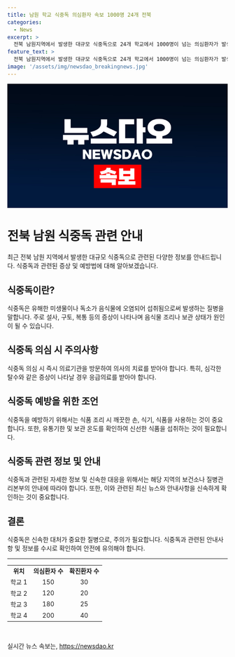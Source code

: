 ```yaml
---
title: 남원 학교 식중독 의심환자 속보 1000명 24개 전북 
categories:
  - News
excerpt: >
  전북 남원지역에서 발생한 대규모 식중독으로 24개 학교에서 1000명이 넘는 의심환자가 발생했다. 식중독 증상을 보이는 학생들이 급증하면서 사랑제일교회와의 연관성도 지목되고 있다. 현재 지역 보건 당국은 사태 진압을 위해 총력을 기울이고 있으며, 추가 발생을 막기 위해 예방 조치에 총력을 기울이고 있다.
feature_text: >
  전북 남원지역에서 발생한 대규모 식중독으로 24개 학교에서 1000명이 넘는 의심환자가 발생했다. 식중독 증상을 보이는 학생들이 급증하면서 사랑제일교회와의 연관성도 지목되고 있다. 현재 지역 보건 당국은 사태 진압을 위해 총력을 기울이고 있으며, 추가 발생을 막기 위해 예방 조치에 총력을 기울이고 있다.
image: '/assets/img/newsdao_breakingnews.jpg'
---
```


<p><img src="/assets/img/newsdao_breakingnews.jpg" alt="koreaapp 속보" /></p>

<h1>전북 남원 식중독 관련 안내</h1>

<p data-ke-size="size16">최근 전북 남원 지역에서 발생한 대규모 식중독으로 관련된 다양한 정보를 안내드립니다. 식중독과 관련된 증상 및 예방법에 대해 알아보겠습니다.</p>

<h2 data-ke-size="size26">식중독이란?</h2>

<p data-ke-size="size16">식중독은 유해한 미생물이나 독소가 음식물에 오염되어 섭취됨으로써 발생하는 질병을 말합니다. 주로 설사, 구토, 복통 등의 증상이 나타나며 음식물 조리나 보관 상태가 원인이 될 수 있습니다.</p>

<h2 data-ke-size="size26">식중독 의심 시 주의사항</h2>

<p data-ke-size="size16">식중독 의심 시 즉시 의료기관을 방문하여 의사의 치료를 받아야 합니다. 특히, 심각한 탈수와 같은 증상이 나타날 경우 응급의료를 받아야 합니다.</p>

<h2 data-ke-size="size26">식중독 예방을 위한 조언</h2>

<p data-ke-size="size16">식중독을 예방하기 위해서는 식품 조리 시 깨끗한 손, 식기, 식품을 사용하는 것이 중요합니다. 또한, 유통기한 및 보관 온도를 확인하여 신선한 식품을 섭취하는 것이 필요합니다.</p>

<h2 data-ke-size="size26">식중독 관련 정보 및 안내</h2>

<p data-ke-size="size16">식중독과 관련된 자세한 정보 및 신속한 대응을 위해서는 해당 지역의 보건소나 질병관리본부의 안내에 따라야 합니다. 또한, 이와 관련된 최신 뉴스와 안내사항을 신속하게 확인하는 것이 중요합니다.</p>

<h2 data-ke-size="size26">결론</h2>

<p data-ke-size="size16">식중독은 신속한 대처가 중요한 질병으로, 주의가 필요합니다. 식중독과 관련된 안내사항 및 정보를 수시로 확인하여 안전에 유의해야 합니다.</p>

<hr>

<table>
    <tbody>
        <tr>
            <td style="text-align: center; height: 17px;"><b>위치</b></td>
            <td style="text-align: center; height: 17px;"><b>의심환자 수</b></td>
            <td style="text-align: center; height: 17px;"><b>확진환자 수</b></td>
        </tr>
        <tr>
            <td style="text-align: center; height: 17px;">학교 1</td>
            <td style="text-align: center; height: 17px;">150</td>
            <td style="text-align: center; height: 17px;">30</td>
        </tr>
        <tr>
            <td style="text-align: center; height: 17px;">학교 2</td>
            <td style="text-align: center; height: 17px;">120</td>
            <td style="text-align: center; height: 17px;">20</td>
        </tr>
        <tr>
            <td style="text-align: center; height: 17px;">학교 3</td>
            <td style="text-align: center; height: 17px;">180</td>
            <td style="text-align: center; height: 17px;">25</td>
        </tr>
        <tr>
            <td style="text-align: center; height: 17px;">학교 4</td>
            <td style="text-align: center; height: 17px;">200</td>
            <td style="text-align: center; height: 17px;">40</td>
        </tr>
    </tbody>
</table>

<p data-ke-size="size16">&nbsp;</p>
실시간 뉴스 속보는, <a href="https://newsdao.kr" rel="dofollow">https://newsdao.kr</a>



